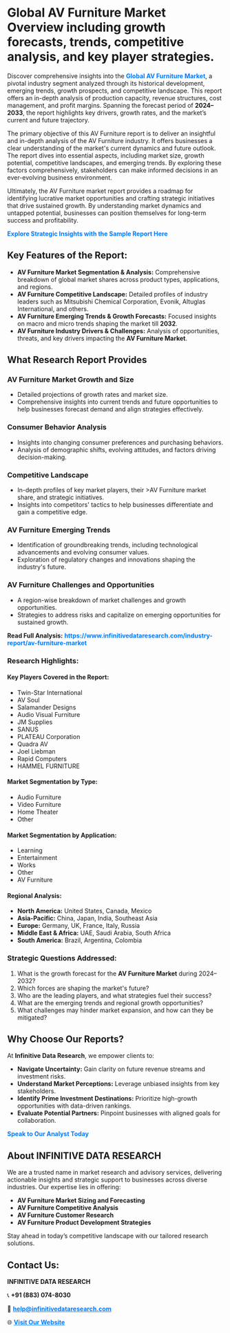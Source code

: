 <h1>Global AV Furniture Market Overview including growth forecasts, trends, competitive analysis, and key player strategies.</h1>
<p>
Discover comprehensive insights into the 
<a href="https://www.infinitivedataresearch.com/industry-report/av-furniture-market" rel="dofollow" style="color: #007BFF; text-decoration: none;"><strong>Global AV Furniture Market</strong></a>, a pivotal industry segment analyzed through its historical development, emerging trends, growth prospects, and competitive landscape. This report offers an in-depth analysis of production capacity, revenue structures, cost management, and profit margins. Spanning the forecast period of <strong>2024–2033</strong>, the report highlights key drivers, growth rates, and the market’s current and future trajectory.
</p>
<p>
The primary objective of this AV Furniture report is to deliver an insightful and in-depth analysis of the AV Furniture industry. It offers businesses a clear understanding of the market's current dynamics and future outlook. The report dives into essential aspects, including market size, growth potential, competitive landscapes, and emerging trends. By exploring these factors comprehensively, stakeholders can make informed decisions in an ever-evolving business environment.
</p>
<p>
Ultimately, the AV Furniture market report provides a roadmap for identifying lucrative market opportunities and crafting strategic initiatives that drive sustained growth. By understanding market dynamics and untapped potential, businesses can position themselves for long-term success and profitability.
</p>
<p>
<a href="https://www.infinitivedataresearch.com/request-sample/reportId=104340" style="color: #007BFF; text-decoration: none;"><strong>Explore Strategic Insights with the Sample Report Here</strong></a>
</p>

<h2>Key Features of the Report:</h2>
<ul>
<li><strong>AV Furniture Market Segmentation & Analysis:</strong> Comprehensive breakdown of global market shares across product types, applications, and regions.</li>
<li><strong>AV Furniture Competitive Landscape:</strong> Detailed profiles of industry leaders such as Mitsubishi Chemical Corporation, Evonik, Altuglas International, and others.</li>
<li><strong>AV Furniture Emerging Trends & Growth Forecasts:</strong> Focused insights on macro and micro trends shaping the market till <strong>2032</strong>.</li>
<li><strong>AV Furniture Industry Drivers & Challenges:</strong> Analysis of opportunities, threats, and key drivers impacting the <strong>AV Furniture Market</strong>.</li>
</ul>

<h2>What Research Report Provides</h2>
<h3>AV Furniture Market Growth and Size</h3>
<ul>
<li>Detailed projections of growth rates and market size.</li>
<li>Comprehensive insights into current trends and future opportunities to help businesses forecast demand and align strategies effectively.</li>
</ul>

<h3>Consumer Behavior Analysis</h3>
<ul>
<li>Insights into changing consumer preferences and purchasing behaviors.</li>
<li>Analysis of demographic shifts, evolving attitudes, and factors driving decision-making.</li>
</ul>

<h3>Competitive Landscape</h3>
<ul>
<li>In-depth profiles of key market players, their >AV Furniture market share, and strategic initiatives.</li>
<li>Insights into competitors' tactics to help businesses differentiate and gain a competitive edge.</li>
</ul>

<h3>AV Furniture Emerging Trends</h3>
<ul>
<li>Identification of groundbreaking trends, including technological advancements and evolving consumer values.</li>
<li>Exploration of regulatory changes and innovations shaping the industry's future.</li>
</ul>

<h3>AV Furniture Challenges and Opportunities</h3>
<ul>
<li>A region-wise breakdown of market challenges and growth opportunities.</li>
<li>Strategies to address risks and capitalize on emerging opportunities for sustained growth.</li>
</ul>
<p><strong>Read Full Analysis:</strong> <a href="https://www.infinitivedataresearch.com/industry-report/av-furniture-market" rel="dofollow" style="color: #007BFF; text-decoration: none;"><strong>https://www.infinitivedataresearch.com/industry-report/av-furniture-market</strong></a></p>
<h3>Research Highlights:</h3>
<h4>Key Players Covered in the Report:</h4>
<ul><li>Twin-Star International</li><li>AV Soul</li><li>Salamander Designs</li><li>Audio Visual Furniture</li><li>JM Supplies</li><li>SANUS</li><li>PLATEAU Corporation</li><li>Quadra AV</li><li>Joel Liebman</li><li>Rapid Computers</li><li>HAMMEL FURNITURE</li></ul>
<h4>Market Segmentation by Type:</h4>
<ul><li>Audio Furniture</li><li>Video Furniture</li><li>Home Theater</li><li>Other</li></ul>
<h4>Market Segmentation by Application:</h4>
<ul><li>Learning</li><li>Entertainment</li><li>Works</li><li>Other</li><li>AV Furniture</li></ul>

<h4>Regional Analysis:</h4>
<ul>
<li><strong>North America:</strong> United States, Canada, Mexico</li>
<li><strong>Asia-Pacific:</strong> China, Japan, India, Southeast Asia</li>
<li><strong>Europe:</strong> Germany, UK, France, Italy, Russia</li>
<li><strong>Middle East & Africa:</strong> UAE, Saudi Arabia, South Africa</li>
<li><strong>South America:</strong> Brazil, Argentina, Colombia</li>
</ul>

<h3>Strategic Questions Addressed:</h3>
<ol>
<li>What is the growth forecast for the <strong>AV Furniture Market</strong> during 2024–2032?</li>
<li>Which forces are shaping the market's future?</li>
<li>Who are the leading players, and what strategies fuel their success?</li>
<li>What are the emerging trends and regional growth opportunities?</li>
<li>What challenges may hinder market expansion, and how can they be mitigated?</li>
</ol>

<h2>Why Choose Our Reports?</h2>
<p>At <strong>Infinitive Data Research</strong>, we empower clients to:</p>
<ul>
<li><strong>Navigate Uncertainty:</strong> Gain clarity on future revenue streams and investment risks.</li>
<li><strong>Understand Market Perceptions:</strong> Leverage unbiased insights from key stakeholders.</li>
<li><strong>Identify Prime Investment Destinations:</strong> Prioritize high-growth opportunities with data-driven rankings.</li>
<li><strong>Evaluate Potential Partners:</strong> Pinpoint businesses with aligned goals for collaboration.</li>
</ul>
<p><a href="https://www.infinitivedataresearch.com/industry-report/av-furniture-market" rel="dofollow" style="color: #007BFF; text-decoration: none;"><strong>Speak to Our Analyst Today</strong></a></p>

<h2>About INFINITIVE DATA RESEARCH</h2>
<p>We are a trusted name in market research and advisory services, delivering actionable insights and strategic support to businesses across diverse industries. Our expertise lies in offering:</p>
<ul>
<li><strong>AV Furniture Market Sizing and Forecasting</strong></li>
<li><strong>AV Furniture Competitive Analysis</strong></li>
<li><strong>AV Furniture Customer Research</strong></li>
<li><strong>AV Furniture Product Development Strategies</strong></li>
</ul>
<p>Stay ahead in today’s competitive landscape with our tailored research solutions.</p>

<h2>Contact Us:</h2>
<p><strong>INFINITIVE DATA RESEARCH</strong></p>
<p>📞 <strong>+91 (883) 074-8030</strong></p>
<p>📧 <strong><a href="mailto:help@infinitivedataresearch.com" style="color: #007BFF;">help@infinitivedataresearch.com</a></strong></p>
<p>🌐 <strong><a href="https://www.infinitivedataresearch.com" rel="dofollow" style="color: #007BFF;">Visit Our Website</a></strong></p>